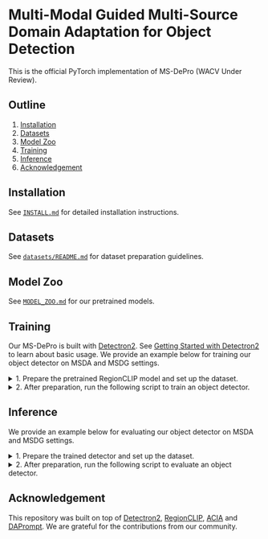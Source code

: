 # Multi-Modal Guided Multi-Source Domain Adaptation for Object Detection

This is the official PyTorch implementation of MS-DePro (WACV Under Review).

## Outline

1. [Installation](#Installation)
2. [Datasets](#Datasets)
3. [Model Zoo](#Model-Zoo)
4. [Training](#Training)
5. [Inference](#Inference)
6. [Acknowledgement](#Acknowledgement)

## Installation

See [`INSTALL.md`](docs/INSTALL.md) for detailed installation instructions.

## Datasets

See [`datasets/README.md`](datasets/README.md) for dataset preparation guidelines.

## Model Zoo

See [`MODEL_ZOO.md`](./MODEL_ZOO.md) for our pretrained models.

## Training

Our MS-DePro is built with [Detectron2](https://github.com/facebookresearch/detectron2). See [Getting Started with Detectron2](https://detectron2.readthedocs.io/en/latest/tutorials/getting_started.html) to learn about basic usage. We provide an example below for training our object detector on MSDA and MSDG settings.

<details>

<summary>
1. Prepare the pretrained RegionCLIP model and set up the dataset.
</summary>
  
- Check [`RegionCLIP`](https://github.com/microsoft/RegionCLIP/blob/main/docs/MODEL_ZOO.md) to 
  - download the pretrained RegionCLIP checkpoint `regionclip_pretrained-cc_rn50.pth` to the folder `./pretrained`, 
  - (optional) download the trained RPN checkpoint `rpn_coco_{48,65,80}.pth` to the folder `./pretrained`.
- Check [`datasets/README.md`](datasets/README.md) to set up dataset.

</details>

<details>

<summary>
2. After preparation, run the following script to train an object detector.
</summary>

```
#!/bin/bash

CONFIG=$1
NUM_GPUS=$2
CUDA_DEVICES=$3
NUM_THREADS=$4
NUM_SRCS=$5
IMG_BATCH=$6
OUTPUT_DIR=$7

export PYTHONPATH=$(pwd)
CUDA_VISIBLE_DEVICES=$CUDA_DEVICES OMP_NUM_THREADS=$NUM_THREADS \
    python tools/train_net.py \
    --num-gpus $NUM_GPUS \
    --config $CONFIG \
    MODEL.BACKBONE_WEIGHTS pretrained/regionclip_pretrained-cc_rn50.pth \
    MODEL.RESNETS.OUT_FEATURES "(('res2'), ('res4'))" \
    DATASETS.NUM_SOURCES $NUM_SRCS \
    SOLVER.IMG_PER_BATCH_LABEL $IMG_BATCH SOLVER.IMG_PER_BATCH_UNLABEL $IMG_BATCH \
    OUTPUT_DIR $OUTPUT_DIR
```

For example, to run the `Cross-time` experiment using 4 GPUs, execute the following command:
```
sh dist_train.sh configs/MSDA/cross_time.sh 4 0,1,2,3 8 2 8 output/cross_time
```

</details>

## Inference

We provide an example below for evaluating our object detector on MSDA and MSDG settings.

<details>

<summary>
1. Prepare the trained detector and set up the dataset.
</summary>
  
- Check [`MODEL_ZOO.md`](MODEL_ZOO.md) to 
  - download the trained detector checkpoints to the folder `./output/`.
- Check [`datasets/README.md`](datasets/README.md) to set up dataset.

</details>

<details>

<summary>
2. After preparation, run the following script to evaluate an object detector.
</summary>
  
```
#!/bin/bash

CONFIG=$1
NUM_GPUS=$2
CUDA_DEVICES=$3
NUM_THREADS=$4
NUM_SRCS=$5
WEIGHTS=$6
OUTPUT_DIR=$7

export PYTHONPATH=$(pwd)
CUDA_VISIBLE_DEVICES=$CUDA_DEVICES OMP_NUM_THREADS=$NUM_THREADS \
    python tools/train_net.py \
    --eval-only \
    --num-gpus $NUM_GPUS \
    --config $CONFIG \
    MODEL.BACKBONE_WEIGHTS pretrained/regionclip_pretrained-cc_rn50.pth \
    MODEL.WEIGHTS $WEIGHTS \
    MODEL.RESNETS.OUT_FEATURES "(('res2'), ('res4'))" \
    DATASETS.NUM_SOURCES $NUM_SRCS \
    OUTPUT_DIR $OUTPUT_DIR
```

For example, to evaluate the `Cross-time` experiment using a single GPU, execute the following command:
```
sh slurm_test.sh configs/MSDA/cross_time.yaml 1 0 1 2 output/cross_time.pth eval/cross_time
```

</details>

## Acknowledgement
This repository was built on top of [Detectron2](https://github.com/facebookresearch/detectron2), [RegionCLIP](https://github.com/microsoft/RegionCLIP), [ACIA](https://github.com/imatif17/ACIA) and [DAPrompt](https://github.com/LeapLabTHU/DAPrompt). We are grateful for the contributions from our community.
